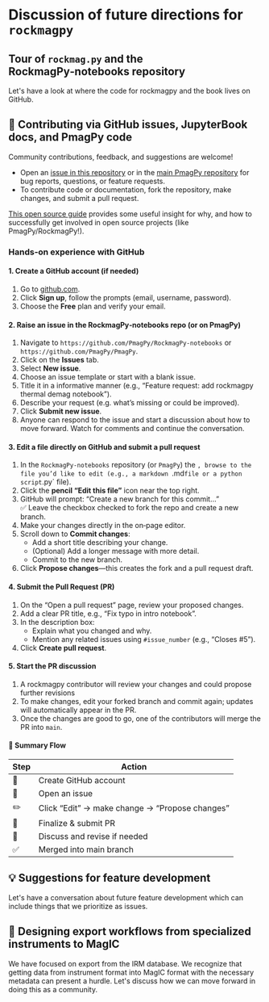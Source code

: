 # Discussion of future directions for `rockmagpy`

## Tour of `rockmag.py` and the RockmagPy‑notebooks repository

Let's have a look at where the code for rockmagpy and the book lives on GitHub.

## 🐞 Contributing via GitHub issues, JupyterBook docs, and PmagPy code

Community contributions, feedback, and suggestions are welcome!

- Open an [issue in this repository](https://github.com/PmagPy/RockmagPy-notebooks/issues) or in the [main PmagPy repository](https://github.com/PmagPy/PmagPy/issues) for bug reports, questions, or feature requests.
- To contribute code or documentation, fork the repository, make changes, and submit a pull request.

[This open source guide](https://opensource.guide/how-to-contribute/) provides
some useful insight for why, and how to successfully get involved in open
source projects (like PmagPy/RockmagPy!).

### Hands-on experience with GitHub

#### 1. Create a GitHub account (if needed)
1. Go to [github.com](https://github.com).
2. Click **Sign up**, follow the prompts (email, username, password).
3. Choose the **Free** plan and verify your email.

#### 2. Raise an issue in the RockmagPy‑notebooks repo (or on PmagPy)
1. Navigate to `https://github.com/PmagPy/RockmagPy-notebooks` or `https://github.com/PmagPy/PmagPy`.
2. Click on the **Issues** tab.
3. Select **New issue**.
4. Choose an issue template or start with a blank issue.
5. Title it in a informative manner (e.g., “Feature request: add rockmagpy thermal demag notebook”).
6. Describe your request (e.g. what’s missing or could be improved).
7. Click **Submit new issue**.
8. Anyone can respond to the issue and start a discussion about how to move forward. Watch for comments and continue the conversation.

#### 3. Edit a file directly on GitHub and submit a pull request
1. In the `RockmagPy‑notebooks` repository (or `PmagPy`) the `, browse to the file you’d like to edit (e.g., a markdown `.md` file or a python script `.py` file).
2. Click the **pencil “Edit this file”** icon near the top right.
3. GitHub will prompt: “Create a new branch for this commit...”  
   ✅ Leave the checkbox checked to fork the repo and create a new branch.
4. Make your changes directly in the on‑page editor.
5. Scroll down to **Commit changes**:
   - Add a short title describing your change.
   - (Optional) Add a longer message with more detail.
   - Commit to the new branch.
6. Click **Propose changes**—this creates the fork and a pull request draft.

#### 4. Submit the Pull Request (PR)
1. On the “Open a pull request” page, review your proposed changes.
2. Add a clear PR title, e.g., “Fix typo in intro notebook”.
3. In the description box:
   - Explain what you changed and why.
   - Mention any related issues using `#issue_number` (e.g., “Closes #5”).
4. Click **Create pull request**.

#### 5. Start the PR discussion
1. A rockmagpy contributor will review your changes and could propose further revisions
2. To make changes, edit your forked branch and commit again; updates will automatically appear in the PR.
3. Once the changes are good to go, one of the contributors will merge the PR into `main`.

#### 📝 Summary Flow

| Step | Action |
|------|--------|
| 🔐 | Create GitHub account |
| 📌 | Open an issue |
| ✏️ | Click “Edit” → make change → “Propose changes” |
| 📨 | Finalize & submit PR |
| 💬 | Discuss and revise if needed |
| ✅ | Merged into main branch |

## 💡 Suggestions for feature development

Let's have a conversation about future feature development which can include things that we prioritize as issues.

## 🔌 Designing export workflows from specialized instruments to MagIC

We have focused on export from the IRM database. We recognize that getting data from instrument format into MagIC format with the necessary metadata can present a hurdle. Let's discuss how we can move forward in doing this as a community.